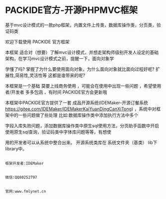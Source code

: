 # PACKIDE官方-开源PHPMVC框架
基于mvc设计模式的一款php框架，内置文件上传类，数据库操作类，分页类，验证码类

   欢迎下载使用 PACKIDE 官方框架 


   本框架 适合对（想要）了解mvc设计模式，并想走架构师级别开发人设定的基础架构，在学习mvc设计模式之前，提醒一下，面向对象学

   学懂了吗? 掌握了为什么要使用面向对象，为什么面向对象就比面向过程好呢? 扩展性,简易性,灵活性等 这都是谁带来的呢?

   本框架是一个基础 莫要上线商务使用 ，可能会在使用中出现一些问题 ，希望使用者/开发者 多多包涵 ，有时间 PACKIDE官方会更新哦

   本框架中PACKIDE官方提供了一套 成品开源系统(IDEMaker-开源订餐系统<https://gitee.com/IDEMaker/IDEMakerKaiYuanDingCanXiTong>) ，系统中对框架中的一些问题做了些处理 比如:数据库操作类中添加执行方法中多个

   字段入库失败问题，添加数据库操作类中原生sql使用方法，分页助手函数中开启使用原生sql查询，验证码类中字体库问题等等，有想使

   用的开发者可以从系统中整合出来。 开源系统类库在 系统文件夹（基类） lib下 library中。


                                                                              框架开发者:IDEMaker
                                                                               
                                                                              微信:QQ80252797
                                                                      
                                                                              官网:www.fmlynet.cn